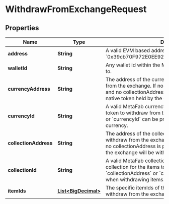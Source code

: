

# WithdrawFromExchangeRequest

## Properties

Name | Type | Description | Notes
------------ | ------------- | ------------- | -------------
**address** | **String** | A valid EVM based address to withdraw to. For example, &#x60;0x39cb70F972E0EE920088AeF97Dbe5c6251a9c25D&#x60;. |  [optional]
**walletId** | **String** | Any wallet id within the MetaFab ecosystem to withdraw to. |  [optional]
**currencyAddress** | **String** | The address of the currency (ERC20) token to withdraw from the exchange. If no currencyAddress or currencyId, and no collectionAddress or collectionId are provided, the native token held by the exchange will be withdrawn. |  [optional]
**currencyId** | **String** | A valid MetaFab currency id that represents the currency token to withdraw from the exchange. &#x60;currencyAddress&#x60; or &#x60;currencyId&#x60; can be provided when withdrawing currency. |  [optional]
**collectionAddress** | **String** | The address of the collection (ERC1155) for the items to withdraw from the exchange. If no currencyAddress and no collectionAddress is provided, the native token held by the exchange will be withdrawn. |  [optional]
**collectionId** | **String** | A valid MetaFab collection id that represents the collection for the items to withdraw from the exchange. &#x60;collectionAddress&#x60; or &#x60;collectionId&#x60; can be provided when withdrawing items. |  [optional]
**itemIds** | [**List&lt;BigDecimal&gt;**](BigDecimal.md) | The specific itemIds of the provided collection to withdraw from the exchange. |  [optional]




